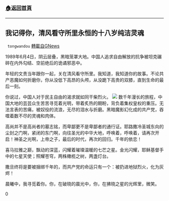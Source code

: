 ###  [:house:返回首頁](https://github.com/ourhimalayas/txt)
---

## 我记得你，清风看守所里永恒的十八岁纯洁灵魂
` tongwandou` [轉載自GNews](https://gnews.org/zh-hans/1295116/)

1989年6月4日，阴云层叠，黑暗笼罩大地。中国人追求自由解放的抗争被坦克碾碎在内外勾结、空前绝后的诡谲邪恶中。

年轻的文贵当年跟你一起，关在清风看守所里。我知道，我知道你的故事。不论共产恶魔如何折磨你，你从没低下高昂的头颅，从没跪下高贵的双膝，直到生命的最后一刻。

你说过，中国人对于民主自由的渴求就如同干柴烈火。
![]()![](https://gnews-media-offload.s3.amazonaws.com/wp-content/uploads/2021/06/03143521/%E4%BF%A1%E4%BB%B0.png)
数千年漫长的旅程，中国大地的芸芸众生苦苦寻觅着光明，带着炙热的期盼，背负着集权皇权的重压。无法言表的苦痛，被奴役的流浪，无尽的泪水与折磨。黑暗魔影幻化成的共产党，吞噬着数不尽的灵魂和肉体。

高尚并不是高尚者的墓志铭，而卑鄙更不是卑鄙者的通行证。耶路撒冷圣城东向的尘封之门啊，紧闭的东门啊，向往圣光的中华大地，呼唤着，呼唤着，请再次开启！神圣之光啊，上帝之子，最后的时代，再次的回归。千年的依恋！

喜马拉雅之巅，飘动的深蓝，闪耀着璀璨温暖的七芒之星。金光闪耀，耶稣基督手中的七星天使；照耀苍穹，两株橄榄之树，两盏灯台。

撒旦终将是要被捆绑千年的，而共产党的命运只有一个：被扔进地狱烈火，化为灰烬！

晨曦中，我寻觅着你。你，在破晓的晨光中，你，在拂晓之星的光辉里，微笑。

0
